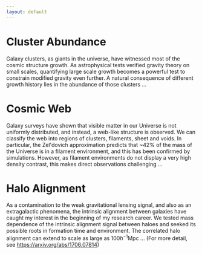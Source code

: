 ```yaml
---
layout: default
---
```


# Cluster Abundance

Galaxy clusters, as giants in the universe, have witnessed most of the cosmic structure growth. As astrophysical tests verified gravity theory on small scales, quantifying large scale growth becomes a powerful test to constrain modified gravity even further. A natural consequence of different growth history lies in the abundance of those clusters ...

# Cosmic Web
Galaxy surveys have shown that visible matter in our Universe is not uniformly distributed, and instead, a web-like structure is observed. We can classify the web into regions of clusters, filaments, sheet and voids. In particular, the Zel'dovich approximation predicts that ~42% of the mass of the Universe is in a filament environment, and this has been confirmed by simulations. However, as filament environments do not display a very high density contrast, this makes direct observations challenging ...

# Halo Alignment
As a contamination to the weak gravitational lensing signal, and also as an extragalactic phenomena, the intrinsic alignment between galaxies have caught my interest in the beginning of my research career. We tested mass dependence of the intrinsic alignment signal between haloes and seeked its possible roots in formation time and environment. The correlated halo alignment can extend to scale as large as $100h^{−1}$Mpc ...
(For more detail, see https://arxiv.org/abs/1706.07814)
